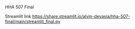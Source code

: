 HHA 507 Final

Streamlit link https://share.streamlit.io/alvin-devasia/hha-507-final/main/streamlit_final.py
